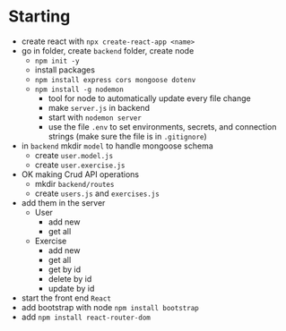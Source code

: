 # Starting

- create react with `npx create-react-app <name>`
- go in folder, create `backend` folder, create node 
  - `npm init -y`
  - install packages
  - `npm install express cors mongoose dotenv`
  - `npm install -g nodemon`
    - tool for node to automatically update every file change
    - make `server.js` in backend
    - start with `nodemon server`
    - use the file `.env` to set environments, secrets, and connection strings (make sure the file is in `.gitignore`)
- in `backend` mkdir `model` to handle mongoose schema
  - create `user.model.js`
  - create `user.exercise.js`
- OK making Crud API operations
  - mkdir `backend/routes`
  - create `users.js` and `exercises.js`
- add them in the server
  - User
    - add new
    - get all
  - Exercise
    - add new
    - get all
    - get by id
    - delete by id
    - update by id
- start the front end `React`
- add bootstrap with node `npm install bootstrap`
- add `npm install react-router-dom`